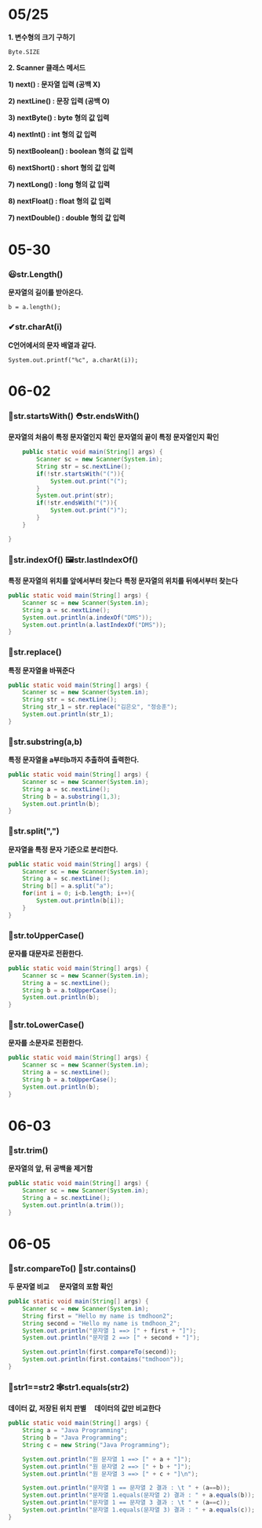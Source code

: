 # <b>05/25</b>

<b>1. 변수형의 크기 구하기</b>

<code>Byte.SIZE</code>

<b>2. Scanner 클래스 메서드</b>

<b>1) next() : 문자열 입력 (공백 X)</b>

<b>2) nextLine() : 문장 입력 (공백 O)</b>

<b>3) nextByte() : byte 형의 값 입력</b>

<b>4) nextInt() : int 형의 값 입력</b>

<b>5) nextBoolean() : boolean 형의 값 입력</b>

<b>6) nextShort() : short 형의 값 입력</b>

<b>7) nextLong() : long 형의 값 입력</b>

<b>8) nextFloat() : float 형의 값 입력</b>

<b>7) nextDouble() : double 형의 값 입력</b>



# <b>05-30</b>

### 😃<b>str.Length()</b>

<b>문자열의 길이를 받아온다.</b>

<code>b = a.length();</code>



### ✔<b>str.charAt(i)</b>

<b>C언어에서의 문자 배열과 같다.</b>

<code>System.out.printf("%c", a.charAt(i));</code>



# <b>06-02</b>



### <b>🧵str.startsWith()</b>											<b>⛑str.endsWith()</b>					

<b>문자열의 처음이 특정 문자열인지 확인</b>			                                          <b>문자열의 끝이 특정 문자열인지 확인</b>	

```java
    public static void main(String[] args) {
        Scanner sc = new Scanner(System.in);
        String str = sc.nextLine();
        if(!str.startsWith("(")){
            System.out.print("(");
        }
        System.out.print(str);
        if(!str.endsWith("(")){
            System.out.print(")");
        }
    }

}
```



### <b>🎑str.indexOf()</b>                                                    <b>🖼str.lastIndexOf()</b>

<b>특정 문자열의 위치를 앞에서부터 찾는다</b>			                                         <b>특정 문자열의 위치를 뒤에서부터 찾는다</b>

```java
public static void main(String[] args) {
    Scanner sc = new Scanner(System.in);
    String a = sc.nextLine();
    System.out.println(a.indexOf("DMS"));
    System.out.println(a.lastIndexOf("DMS"));
}
```



### <b>🎫str.replace()</b>

<b>특정 문자열을 바꿔준다</b>

```java
public static void main(String[] args) {
    Scanner sc = new Scanner(System.in);
    String str = sc.nextLine();
    String str_1 = str.replace("김은오", "정승훈");
    System.out.println(str_1);
}
```



### <b>🎡str.substring(a,b)</b>

<b>특정 문자열을 a부터b까지 추출하여 출력한다.</b>

```java
public static void main(String[] args) {
    Scanner sc = new Scanner(System.in);
    String a = sc.nextLine();
    String b = a.substring(1,3);
    System.out.println(b);
}
```



### <b>🛒str.split(",")</b>

<b>문자열을 특정 문자 기준으로 분리한다.</b>

```java
public static void main(String[] args) {
    Scanner sc = new Scanner(System.in);
    String a = sc.nextLine();
    String b[] = a.split("a");
    for(int i = 0; i<b.length; i++){
        System.out.println(b[i]);
    }
}
```



### <b>🥅str.toUpperCase()</b>

<b>문자를 대문자로 전환한다.</b>

```java
public static void main(String[] args) {
    Scanner sc = new Scanner(System.in);
    String a = sc.nextLine();
    String b = a.toUpperCase();
    System.out.println(b);
}
```



### <b>💋str.toLowerCase()</b>

<b>문자를 소문자로 전환한다.</b>

```java
public static void main(String[] args) {
    Scanner sc = new Scanner(System.in);
    String a = sc.nextLine();
    String b = a.toUpperCase();
    System.out.println(b);
}
```



# <b>06-03</b>



### <b>🛒str.trim()</b>

<b>문자열의 앞, 뒤 공백을 제거함</b>

```java
public static void main(String[] args) {
    Scanner sc = new Scanner(System.in);
    String a = sc.nextLine();
    System.out.println(a.trim());
}
```



# <b>06-05</b>



### 🐹<b>str.compareTo()								🐆str.contains()</b>								

<b>두 문자열 비교																		     문자열의 포함 확인 </b>																				

```java
public static void main(String[] args) {
    Scanner sc = new Scanner(System.in);
    String first = "Hello my name is tmdhoon2";
    String second = "Hello my name is tmdhoon_2";
    System.out.println("문자열 1 ==> [" + first + "]");
    System.out.println("문자열 2 ==> [" + second + "]");

    System.out.println(first.compareTo(second));
    System.out.println(first.contains("tmdhoon"));
}
```



### <b>🐴str1==str2	</b>										🕸str1.equals(str2)					

<b>데이터 값, 저장된 위치 판별													    데이터의 값만 비교한다</b>	

```java
public static void main(String[] args) {
    String a = "Java Programming";
    String b = "Java Programming";
    String c = new String("Java Programming");

    System.out.println("원 문자열 1 ==> [" + a + "]");
    System.out.println("원 문자열 2 ==> [" + b + "]");
    System.out.println("원 문자열 3 ==> [" + c + "]\n");

    System.out.println("문자열 1 == 문자열 2 결과 : \t " + (a==b));
    System.out.println("문자열 1.equals(문자열 2) 결과 : " + a.equals(b));
    System.out.println("문자열 1 == 문자열 3 결과 : \t " + (a==c));
    System.out.println("문자열 1.equals(문자열 3) 결과 : " + a.equals(c));
}
```

